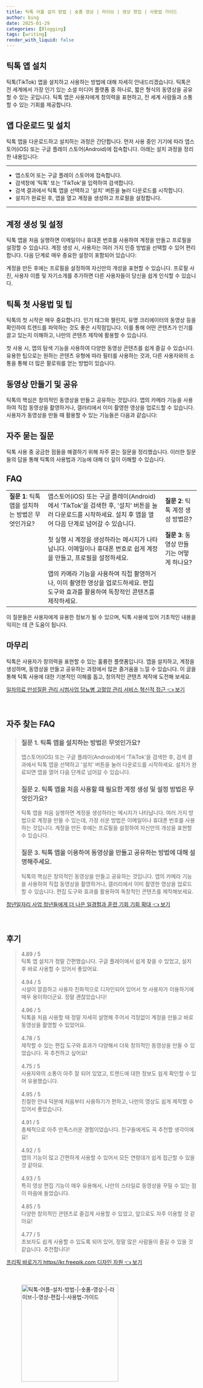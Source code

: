 ```yaml
---
title: 틱톡 어플 설치 방법 | 숏폼 영상 | 라이브 | 영상 편집 | 사용법 가이드
author: bing
date: 2025-01-29
categories: [Blogging]
tags: [writing]
render_with_liquid: false
---
```



<h2 id='틱톡 앱 설치'>틱톡 앱 설치</h2>

<p>틱톡(TikTok) 앱을 설치하고 사용하는 방법에 대해 자세히 안내드리겠습니다. 틱톡은 전 세계에서 가장 인기 있는 소셜 미디어 플랫폼 중 하나로, 짧은 형식의 동영상을 공유할 수 있는 곳입니다. 틱톡 앱은 사용자에게 창의력을 표현하고, 전 세계 사람들과 소통할 수 있는 기회를 제공합니다.</p>

<h2 id='앱 다운로드 및 설치'>앱 다운로드 및 설치</h2>

<p>틱톡 앱을 다운로드하고 설치하는 과정은 간단합니다. 먼저 사용 중인 기기에 따라 앱스토어(iOS) 또는 구글 플레이 스토어(Android)에 접속합니다. 아래는 설치 과정을 정리한 내용입니다:</p>

<hr />

<ul>
    <li>앱스토어 또는 구글 플레이 스토어에 접속합니다.</li>
    <li>검색창에 '틱톡' 또는 'TikTok'을 입력하여 검색합니다.</li>
    <li>검색 결과에서 틱톡 앱을 선택하고 '설치' 버튼을 눌러 다운로드를 시작합니다.</li>
    <li>설치가 완료된 후, 앱을 열고 계정을 생성하고 프로필을 설정합니다.</li>
</ul>

<hr />

<h2 id='계정 생성 및 설정'>계정 생성 및 설정</h2>

<p>틱톡 앱을 처음 실행하면 이메일이나 휴대폰 번호를 사용하여 계정을 만들고 프로필을 설정할 수 있습니다. 계정 생성 시, 사용자는 여러 가지 인증 방법을 선택할 수 있어 편리합니다. 다음 단계로 매우 중요한 설정이 포함되어 있습니다:</p>

<p>계정을 만든 후에는 프로필을 설정하여 자신만의 개성을 표현할 수 있습니다. 프로필 사진, 사용자 이름 및 자기소개를 추가하면 다른 사용자들이 당신을 쉽게 인식할 수 있습니다.</p>

<h2 id='틱톡 첫 사용법'>틱톡 첫 사용법 및 팁</h2>

<p>틱톡의 첫 시작은 매우 중요합니다. 인기 태그와 챌린지, 유명 크리에이터의 동영상 등을 확인하여 트렌드를 파악하는 것도 좋은 시작점입니다. 이를 통해 어떤 콘텐츠가 인기를 끌고 있는지 이해하고, 나만의 콘텐츠 제작에 활용할 수 있습니다.</p>

<p>첫 사용 시, 앱의 탐색 기능을 사용하여 다양한 동영상 콘텐츠를 쉽게 즐길 수 있습니다. 유용한 팁으로는 원하는 콘텐츠 유형에 따라 필터를 사용하는 것과, 다른 사용자와의 소통을 통해 더 많은 팔로워를 얻는 방법이 있습니다.</p>

<h2 id='동영상 만들기 및 공유'>동영상 만들기 및 공유</h2>

<p>틱톡의 핵심은 창의적인 동영상을 만들고 공유하는 것입니다. 앱의 카메라 기능을 사용하여 직접 동영상을 촬영하거나, 갤러리에서 이미 촬영한 영상을 업로드할 수 있습니다. 사용자가 동영상을 만들 때 활용할 수 있는 기능들은 다음과 같습니다:</p>

<h2 id='자주 묻는 질문'>자주 묻는 질문</h2>

<p>틱톡 사용 중 궁금한 점들을 해결하기 위해 자주 묻는 질문을 정리했습니다. 이러한 질문들의 답을 통해 틱톡의 사용법과 기능에 대해 더 깊이 이해할 수 있습니다.</p>

<h2 id='FAQ'>FAQ</h2>

<table>
    <tr>
        <td><b>질문 1</b>: 틱톡 앱을 설치하는 방법은 무엇인가요?</td>
        <td>앱스토어(iOS) 또는 구글 플레이(Android)에서 'TikTok'을 검색한 후, '설치' 버튼을 눌러 다운로드를 시작하세요. 설치 후 앱을 열어 다음 단계로 넘어갈 수 있습니다.</td>
        <td><b>질문 2</b>: 틱톡 계정 생성 방법은?</td>
    </tr>
    <tr>
        <td></td>
        <td>첫 실행 시 계정을 생성하라는 메시지가 나타납니다. 이메일이나 휴대폰 번호로 쉽게 계정을 만들고, 프로필을 설정하세요.</td>
        <td><b>질문 3</b>: 동영상 만들기는 어떻게 하나요?</td>
    </tr>
    <tr>
        <td></td>
        <td>앱의 카메라 기능을 사용하여 직접 촬영하거나, 이미 촬영한 영상을 업로드하세요. 편집 도구와 효과를 활용하여 독창적인 콘텐츠를 제작하세요.</td>
        <td></td>
    </tr>
</table>

<p>이 질문들은 사용자에게 유용한 정보가 될 수 있으며, 틱톡 사용에 있어 기초적인 내용을 익히는 데 큰 도움이 됩니다.</p>

<h2 id='마무리'>마무리</h2>

<p>틱톡은 사용자가 창의력을 표현할 수 있는 훌륭한 플랫폼입니다. 앱을 설치하고, 계정을 생성하며, 동영상을 만들고 공유하는 과정에서 많은 즐거움을 느낄 수 있습니다. 이 글을 통해 틱톡 사용에 대한 기본적인 이해를 돕고, 창의적인 콘텐츠 제작에 도전해 보세요.</p>


<p><a class="click-button" title="일차의료 만성질환 관리 시범사업 당뇨병 고혈압 관리 서비스 혁신적 접근" href="https://blackassets.github.io/posts/%EC%9D%BC%EC%B0%A8%EC%9D%98%EB%A3%8C-%EB%A7%8C%EC%84%B1%EC%A7%88%ED%99%98-%EA%B4%80%EB%A6%AC-%EC%8B%9C%EB%B2%94%EC%82%AC%EC%97%85-%EB%8B%B9%EB%87%A8%EB%B3%91-%EA%B3%A0%ED%98%88%EC%95%95-%EA%B4%80%EB%A6%AC-%EC%84%9C%EB%B9%84%EC%8A%A4-%ED%98%81%EC%8B%A0%EC%A0%81-%EC%A0%91%EA%B7%BC/" rel="dofollow">일차의료 만성질환 관리 시범사업 당뇨병 고혈압 관리 서비스 혁신적 접근 👈 보기</a></p><br>
<h2 id='자주_찾는_FAQ'>자주 찾는 FAQ</h2>
<div itemscope="" itemtype="https://schema.org/FAQPage"> 
<blockquote> 
<div itemscope="" itemprop="mainEntity" itemtype="https://schema.org/Question"> 
<h3 itemprop="name">질문 1. 틱톡 앱을 설치하는 방법은 무엇인가요?</h3> 
<div itemscope="" itemprop="acceptedAnswer" itemtype="https://schema.org/Answer"> 
<span itemprop="text"> 
<p>앱스토어(iOS) 또는 구글 플레이(Android)에서 'TikTok'을 검색한 후, 검색 결과에서 틱톡 앱을 선택하고 '설치' 버튼을 눌러 다운로드를 시작하세요. 설치가 완료되면 앱을 열어 다음 단계로 넘어갈 수 있습니다.</p> 
</span> 
</div> 
</div> 
<div itemscope="" itemprop="mainEntity" itemtype="https://schema.org/Question"> 
<h3 itemprop="name">질문 2. 틱톡 앱을 처음 사용할 때 필요한 계정 생성 및 설정 방법은 무엇인가요?</h3> 
<div itemscope="" itemprop="acceptedAnswer" itemtype="https://schema.org/Answer"> 
<span itemprop="text"> 
<p>틱톡 앱을 처음 실행하면 계정을 생성하라는 메시지가 나타납니다. 여러 가지 방법으로 계정을 만들 수 있는데, 가장 쉬운 방법은 이메일이나 휴대폰 번호를 사용하는 것입니다. 계정을 만든 후에는 프로필을 설정하여 자신만의 개성을 표현할 수 있습니다.</p> 
</span> 
</div> 
</div> 
<div itemscope="" itemprop="mainEntity" itemtype="https://schema.org/Question"> 
<h3 itemprop="name">질문 3. 틱톡 앱을 이용하여 동영상을 만들고 공유하는 방법에 대해 설명해주세요.</h3> 
<div itemscope="" itemprop="acceptedAnswer" itemtype="https://schema.org/Answer"> 
<span itemprop="text"> 
<p>틱톡의 핵심은 창의적인 동영상을 만들고 공유하는 것입니다. 앱의 카메라 기능을 사용하여 직접 동영상을 촬영하거나, 갤러리에서 이미 촬영한 영상을 업로드할 수 있습니다. 편집 도구와 효과를 활용하여 독창적인 콘텐츠를 제작해보세요.</p> 
</span> 
</div> 
</div> 
</blockquote> 
</div>
<p><a class="click-button" title="청년일자리 사업 청년들에게 더 나은 일경험과 훈련 기회 기회 확대" href="https://blackassets.github.io/posts/%EC%B2%AD%EB%85%84%EC%9D%BC%EC%9E%90%EB%A6%AC-%EC%82%AC%EC%97%85-%EC%B2%AD%EB%85%84%EB%93%A4%EC%97%90%EA%B2%8C-%EB%8D%94-%EB%82%98%EC%9D%80-%EC%9D%BC%EA%B2%BD%ED%97%98%EA%B3%BC-%ED%9B%88%EB%A0%A8-%EA%B8%B0%ED%9A%8C-%EA%B8%B0%ED%9A%8C-%ED%99%95%EB%8C%80/" rel="dofollow">청년일자리 사업 청년들에게 더 나은 일경험과 훈련 기회 기회 확대 👈 보기</a></p><br>
<h2 id='후기'>후기</h2>
<div itemscope itemtype="https://schema.org/Product">
  <blockquote>
  <div itemprop="review" itemscope itemtype="https://schema.org/Review">
      <div itemprop="reviewRating" itemscope itemtype="https://schema.org/Rating"> <span itemprop="ratingValue">4.89</span> / <span itemprop="bestRating">5</span> </div>
      <span itemprop="reviewBody">틱톡 앱 설치가 정말 간편했습니다. 구글 플레이에서 쉽게 찾을 수 있었고, 설치 후 바로 사용할 수 있어서 좋았어요.</span>
  </div>
  <br>
  <div itemprop="review" itemscope itemtype="https://schema.org/Review">
      <div itemprop="reviewRating" itemscope itemtype="https://schema.org/Rating"> <span itemprop="ratingValue">4.94</span> / <span itemprop="bestRating">5</span> </div>
      <span itemprop="reviewBody">시설이 깔끔하고 사용자 친화적으로 디자인되어 있어서 첫 사용자가 이용하기에 매우 용이하더군요. 정말 괜찮았습니다!</span>
  </div>
  <br>
  <div itemprop="review" itemscope itemtype="https://schema.org/Review">
      <div itemprop="reviewRating" itemscope itemtype="https://schema.org/Rating"> <span itemprop="ratingValue">4.96</span> / <span itemprop="bestRating">5</span> </div>
      <span itemprop="reviewBody">틱톡을 처음 사용할 때 정말 자세히 설명해 주어서 걱정없이 계정을 만들고 바로 동영상을 촬영할 수 있었어요.</span>
  </div>
  <br>
  <div itemprop="review" itemscope itemtype="https://schema.org/Review">
      <div itemprop="reviewRating" itemscope itemtype="https://schema.org/Rating"> <span itemprop="ratingValue">4.78</span> / <span itemprop="bestRating">5</span> </div>
      <span itemprop="reviewBody">제작할 수 있는 편집 도구와 효과가 다양해서 더욱 창의적인 동영상을 만들 수 있었습니다. 꼭 추천하고 싶어요!</span>
  </div>
  <br>
  <div itemprop="review" itemscope itemtype="https://schema.org/Review">
      <div itemprop="reviewRating" itemscope itemtype="https://schema.org/Rating"> <span itemprop="ratingValue">4.75</span> / <span itemprop="bestRating">5</span> </div>
      <span itemprop="reviewBody">사용자와의 소통이 아주 잘 되어 있었고, 트렌드에 대한 정보도 쉽게 확인할 수 있어 유용했습니다.</span>
  </div>
  <br>
  <div itemprop="review" itemscope itemtype="https://schema.org/Review">
      <div itemprop="reviewRating" itemscope itemtype="https://schema.org/Rating"> <span itemprop="ratingValue">4.95</span> / <span itemprop="bestRating">5</span> </div>
      <span itemprop="reviewBody">친절한 안내 덕분에 처음부터 사용하기가 편하고, 나만의 영상도 쉽게 제작할 수 있어서 좋았습니다.</span>
  </div>
  <br>
  <div itemprop="review" itemscope itemtype="https://schema.org/Review">
      <div itemprop="reviewRating" itemscope itemtype="https://schema.org/Rating"> <span itemprop="ratingValue">4.91</span> / <span itemprop="bestRating">5</span> </div>
      <span itemprop="reviewBody">총체적으로 아주 만족스러운 경험이었습니다. 친구들에게도 꼭 추천할 생각이에요!</span>
  </div>
  <br>
  <div itemprop="review" itemscope itemtype="https://schema.org/Review">
      <div itemprop="reviewRating" itemscope itemtype="https://schema.org/Rating"> <span itemprop="ratingValue">4.92</span> / <span itemprop="bestRating">5</span> </div>
      <span itemprop="reviewBody">앱의 기능이 많고 간편하게 사용할 수 있어서 모든 연령대가 쉽게 접근할 수 있을 것 같아요.</span>
  </div>
  <br>
  <div itemprop="review" itemscope itemtype="https://schema.org/Review">
      <div itemprop="reviewRating" itemscope itemtype="https://schema.org/Rating"> <span itemprop="ratingValue">4.93</span> / <span itemprop="bestRating">5</span> </div>
      <span itemprop="reviewBody">특히 영상 편집 기능이 매우 유용해서, 나만의 스타일로 동영상을 꾸밀 수 있는 점이 마음에 들었습니다.</span>
  </div>
  <br>
  <div itemprop="review" itemscope itemtype="https://schema.org/Review">
      <div itemprop="reviewRating" itemscope itemtype="https://schema.org/Rating"> <span itemprop="ratingValue">4.85</span> / <span itemprop="bestRating">5</span> </div>
      <span itemprop="reviewBody">다양한 창의적인 콘텐츠로 즐겁게 사용할 수 있었고, 앞으로도 자주 이용할 것 같아요!</span>
  </div>
  <br>
  <div itemprop="review" itemscope itemtype="https://schema.org/Review">
      <div itemprop="reviewRating" itemscope itemtype="https://schema.org/Rating"> <span itemprop="ratingValue">4.77</span> / <span itemprop="bestRating">5</span> </div>
      <span itemprop="reviewBody">초보자도 쉽게 사용할 수 있도록 되어 있어, 정말 많은 사람들이 즐길 수 있을 것 같습니다. 추천합니다!</span>
  </div>
  </blockquote>
</div>
<p><a class="click-button" title="프리픽 바로가기 https//kr.freepik.com 디자인 자원" href="https://blackassets.github.io/posts/%ED%94%84%EB%A6%AC%ED%94%BD-%EB%B0%94%EB%A1%9C%EA%B0%80%EA%B8%B0-httpskr.freepik.com-%EB%94%94%EC%9E%90%EC%9D%B8-%EC%9E%90%EC%9B%90/" rel="dofollow">프리픽 바로가기 https//kr.freepik.com 디자인 자원 👈 보기</a></p><br>
<figure class="image"><img src="https://blackassets.github.io/assets/img/thumbnail/틱톡-어플-설치-방법-|-숏폼-영상-|-라이브-|-영상-편집-|-사용법-가이드.webp" alt="틱톡-어플-설치-방법-|-숏폼-영상-|-라이브-|-영상-편집-|-사용법-가이드" width="256" height="256"></figure>